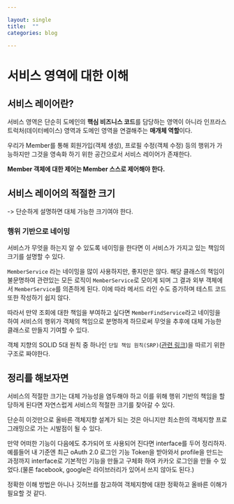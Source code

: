 ```yaml
---

layout: single
title:  ""
categories: blog

---
```


# 서비스 영역에 대한 이해

## 서비스 레이어란?

서비스 영역은 단순히 도메인의 **핵심 비즈니스 코드**를 담당하는 영역이 아니라 인프라스트럭처(데이터베이스) 영역과 도메인 영역을 연결해주는 **매개체 역할**이다.

우리가 Member를 통해 회원가입(객체 생성), 프로필 수정(객체 수정) 등의 행위가 가능하지만 그것을 영속화 하기 위한 공간으로서 서비스 레이어가 존재한다.

**Member 객체에 대한 제어는 Member 스스로 제어해야 한다.**

## 서비스 레이어의 적절한 크기

 -> 단순하게 설명하면 대체 가능한 크기여야 한다.

### 행위 기반으로 네이밍

서비스가 무엇을 하는지 알 수 있도록 네이밍을 한다면 이 서비스가 가지고 있는 책임의 크기를 설명할 수 있다.

`MemberService` 라는 네이밍을 많이 사용하지만, 좋지만은 않다. 해당 클래스의 책임이 불문명하여 관련있는 모든 로직이 `MemberService`로 모이게 되며 그 결과 외부 객체에서 `MemberService`를 의존하게 된다. 이에 따라 메서드 라인 수도 증가하며 테스트 코드 또한 작성하기 쉽지 않다.

따라서 만약 조회에 대한 책임을 부여하고 싶다면 `MemberFindService`라고 네이밍을 하여 서비스의 행위가 객체의 책임으로 분명하게 하므로써 무엇을 추후에 대체 가능한 클래스로 만들지 기여할 수 있다.

객체 지향의 SOLID 5대 원칙 중 하나인 `단일 책임 원칙(SRP)`([관련 링크](https://steady-coding.tistory.com/370))을 따르기 위한 구조로 짜야한다.

## 정리를 해보자면 

 서비스의 적절한 크기는 대체 가능성을 염두해야 하고 이를 위해 행위 기반의 책임을 할당하게 된다면 자연스럽게 서비스의 적절한 크기를 찾아갈 수 있다.

 단순히 이것만으로 올바른 객체지향 설계가 되는 것은 아니지만 최소한의 객체지향 프로그래밍으로 가는 시발점이 될 수 있다.

 만약 어떠한 기능이 다음에도 추가되어 또 사용되어 진다면 interface를 두어 정리하자. 예를들어 내 기준엔 최근 oAuth 2.0 로그인 기능 Token을 받아와서 profile을 만드는 과정까지 interface로 기본적인 기능을 만들고 구체화 하여 카카오 로그인을 만들 수 있었다.(물론 facebook, google은 라이브러리가 있어서 쓰지 않아도 된다.)

 정확한 이해 방법은 아니나 깃허브를 참고하여 객체지향에 대한 정확하고 올바른 이해가 필요할 것 같다.
